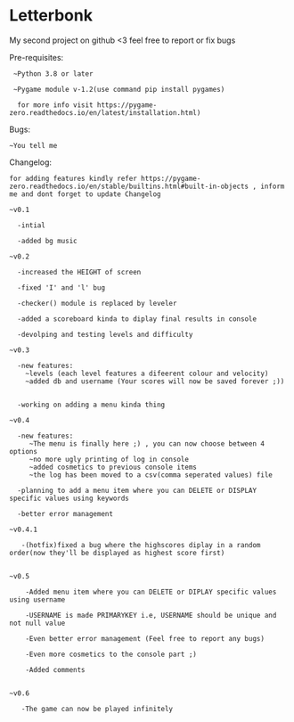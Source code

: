 # Letterbonk
My second project on github <3
feel free to report or fix bugs


Pre-requisites:

     ~Python 3.8 or later

     ~Pygame module v-1.2(use command pip install pygames)

      for more info visit https://pygame-zero.readthedocs.io/en/latest/installation.html)



Bugs:

    ~You tell me

Changelog:

    for adding features kindly refer https://pygame-zero.readthedocs.io/en/stable/builtins.html#built-in-objects , inform me and dont forget to update Changelog

    ~v0.1

      -intial   

      -added bg music

    ~v0.2

      -increased the HEIGHT of screen

      -fixed 'I' and 'l' bug

      -checker() module is replaced by leveler

      -added a scoreboard kinda to diplay final results in console

      -devolping and testing levels and difficulty

    ~v0.3

      -new features:
        ~levels (each level features a difeerent colour and velocity)
        ~added db and username (Your scores will now be saved forever ;))


      -working on adding a menu kinda thing  

    ~v0.4

      -new features:
         ~The menu is finally here ;) , you can now choose between 4 options
         ~no more ugly printing of log in console
         ~added cosmetics to previous console items
         ~the log has been moved to a csv(comma seperated values) file

      -planning to add a menu item where you can DELETE or DISPLAY specific values using keywords

      -better error management

    ~v0.4.1

       -(hotfix)fixed a bug where the highscores diplay in a random order(now they'll be displayed as highest score first)


    ~v0.5

        -Added menu item where you can DELETE or DIPLAY specific values using username

        -USERNAME is made PRIMARYKEY i.e, USERNAME should be unique and not null value

        -Even better error management (Feel free to report any bugs)

        -Even more cosmetics to the console part ;)

        -Added comments


    ~v0.6

       -The game can now be played infinitely   
